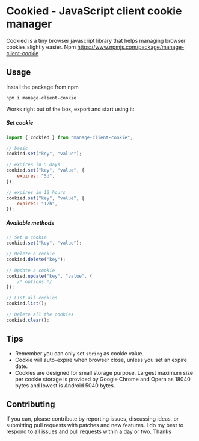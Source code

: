 # Cookied - JavaScript client cookie manager

Cookied is a tiny browser javascript library that helps managing browser cookies slightly easier. Npm https://www.npmjs.com/package/manage-client-cookie

## Usage

Install the package from npm

`npm i manage-client-cookie`

Works right out of the box, export and start using it:

##### Set cookie

```js
import { cookied } from "manage-client-cookie";

// basic
cookied.set("key", "value");

// expires in 5 days
cookied.set("key", "value", {
    expires: "5d",
});

// expires in 12 hours
cookied.set("key", "value", {
    expires: "12h",
});
```

##### Available methods

```js
// Set a cookie
cookied.set("key", "value");

// Delete a cookie
cookied.delete("key");

// Update a cookie
cookied.update("key", "value", {
    /* options */
});

// List all cookies
cookied.list();

// Delete all the cookies
cookied.clear();
```

## Tips

-   Remember you can only set `string` as cookie value.
-   Cookie will auto-expire when browser close, unless you set an expire date.
-   Cookies are designed for small storage purpose, Largest maximum size per cookie storage is provided by Google Chrome and Opera as 18040 bytes and lowest is Android 5040 bytes.

## Contributing

If you can, please contribute by reporting issues, discussing ideas, or submitting pull requests with patches and new features. I do my best to respond to all issues and pull requests within a day or two. Thanks
